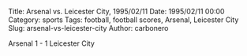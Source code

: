Title: Arsenal vs. Leicester City, 1995/02/11
Date: 1995/02/11 00:00
Category: sports
Tags: football, football scores, Arsenal, Leicester City
Slug: arsenal-vs-leicester-city
Author: carbonero


Arsenal 1 - 1 Leicester City
